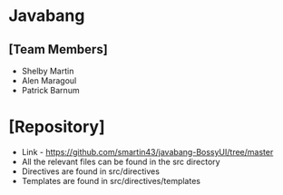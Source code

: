 # Javabang
## [Team Members]
* Shelby Martin
* Alen Maragoul
* Patrick Barnum 
# [Repository]
* Link - https://github.com/smartin43/javabang-BossyUI/tree/master
* All the relevant files can be found in the src directory
* Directives are found in src/directives
* Templates are found in src/directives/templates

